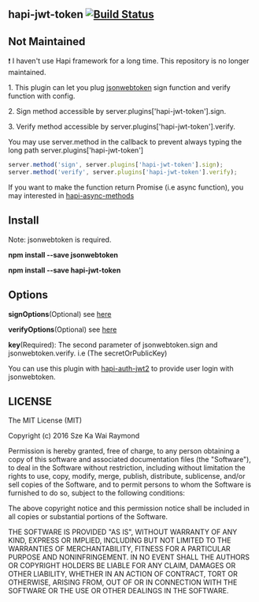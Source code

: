 ## hapi-jwt-token [![Build Status](https://travis-ci.org/raymondsze/hapi-jwt-token.svg)](https://travis-ci.org/raymondsze/hapi-jwt-token.svg?branch=master)
## Not Maintained
:exclamation: I haven't use Hapi framework for a long time. This repository is no longer maintained.

<p>1. This plugin can let you plug <a href="https://github.com/auth0/node-jsonwebtoken">jsonwebtoken</a> sign function and verify function with config.</p>
<p>2. Sign method accessible by server.plugins['hapi-jwt-token'].sign.</p>
<p>3. Verify method accessible by server.plugins['hapi-jwt-token'].verify.</p>
<p>You may use server.method in the callback to prevent always typing the long path server.plugins['hapi-jwt-token']</p>

```javascript
server.method('sign', server.plugins['hapi-jwt-token'].sign);
server.method('verify', server.plugins['hapi-jwt-token'].verify);
```
If you want to make the function return Promise (i.e async function), you may interested in <a href="https://github.com/raymondsze/hapi-async-methods">hapi-async-methods</a>

## Install
<p>Note: jsonwebtoken is required.</p>
<p><b>npm install --save jsonwebtoken</b></p>

<p><b>npm install --save hapi-jwt-token</b></p>

## Options
<p><b>signOptions</b>(Optional) see <a href="https://github.com/auth0/node-jsonwebtoken#jwtsignpayload-secretorprivatekey-options-callback">here</a></p>
<p><b>verifyOptions</b>(Optional) see <a href="https://github.com/auth0/node-jsonwebtoken#jwtverifytoken-secretorpublickey-options-callback">here</a></p>
<p><b>key</b>(Required): The second parameter of jsonwebtoken.sign and jsonwebtoken.verify. i.e (The secretOrPublicKey)</p>
<p>You can use this plugin with <a href="https://www.npmjs.com/package/hapi-auth-jwt2">hapi-auth-jwt2</a> to provide user login with jsonwebtoken.

## LICENSE
The MIT License (MIT)

Copyright (c) 2016 Sze Ka Wai Raymond

Permission is hereby granted, free of charge, to any person obtaining a copy
of this software and associated documentation files (the "Software"), to deal
in the Software without restriction, including without limitation the rights
to use, copy, modify, merge, publish, distribute, sublicense, and/or sell
copies of the Software, and to permit persons to whom the Software is
furnished to do so, subject to the following conditions:

The above copyright notice and this permission notice shall be included in all
copies or substantial portions of the Software.

THE SOFTWARE IS PROVIDED "AS IS", WITHOUT WARRANTY OF ANY KIND, EXPRESS OR
IMPLIED, INCLUDING BUT NOT LIMITED TO THE WARRANTIES OF MERCHANTABILITY,
FITNESS FOR A PARTICULAR PURPOSE AND NONINFRINGEMENT. IN NO EVENT SHALL THE
AUTHORS OR COPYRIGHT HOLDERS BE LIABLE FOR ANY CLAIM, DAMAGES OR OTHER
LIABILITY, WHETHER IN AN ACTION OF CONTRACT, TORT OR OTHERWISE, ARISING FROM,
OUT OF OR IN CONNECTION WITH THE SOFTWARE OR THE USE OR OTHER DEALINGS IN THE
SOFTWARE.
